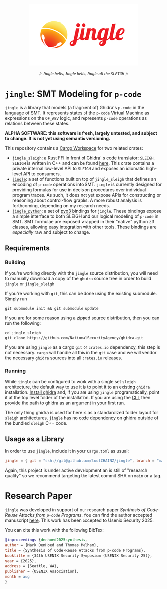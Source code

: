 <div align="center">

<img src="./jingle.svg" width="350"/>

🎶 <span style="font-style: italic; font-family: serif">Jingle bells, Jingle bells, Jingle all the `SLEIGH`</span> 🎶

</div>

# `jingle`: SMT Modeling for `p-code`
`jingle` is a library that models (a fragment of) Ghidra's `p-code` in the language of SMT. It represents states of
the `p-code` Virtual Machine as expressions on the `QF_ABV` logic, and represents `p-code` operations as relations
between these states.

**ALPHA SOFTWARE:  this software is fresh, largely untested, and subject to change. It is not yet using semantic versioning.**

This repository contains a [Cargo Workspace](https://doc.rust-lang.org/book/ch14-03-cargo-workspaces.html) for two
related crates:

* [`jingle_sleigh`](./jingle_sleigh): a Rust FFI in front of [Ghidra](https://github.com/NationalSecurityAgency/ghidra)'
  s
  code translator: `SLEIGH`. `SLEIGH` is written in C++ and can be
  found [here](https://github.com/NationalSecurityAgency/ghidra/tree/master/Ghidra/Features/Decompiler/src/decompile/cpp).
  This crate contains a private internal low-level API to `SLEIGH` and exposes an idiomatic high-level API to consumers.
* [`jingle`](./jingle): a set of functions built on top of `jingle_sleigh` that defines an encoding of `p-code` operations
  into SMT. `jingle` is currently
  designed for providing formulas for use in decision procedures over individual program traces. As such, it does not yet
  expose APIs for constructing or reasoning about control-flow graphs. A more robust analysis
  is forthcoming, depending on my research needs.
* [`jingle_python`](./jingle_python): a set of [pyo3](https://pyo3.rs) bindings for `jingle`. These bindings expose a 
  simple interface to both SLEIGH and our logical modeling of `p-code` in SMT. SMT formulae are exposed wrapped in
  their "native" python z3 classes, allowing easy integration with other tools. These bindings are _especially_ raw and
  subject to change.

## Requirements

### Building

If you're working directly with the `jingle` source distribution,
you will need to manually download a copy of the `ghidra` source tree
in order to build `jingle` or `jingle_sleigh`

If you're working with `git`, this can be done using the existing submodule.
Simply run

```shell
git submodule init && git submodule update
```

If you are for some reason using a zipped source distribution,
then you can run the following:

```shell
cd jingle_sleigh
git clone https://github.com/NationalSecurityAgency/ghidra.git
```

If you are using `jingle` as a cargo `git` or `crates.io` dependency,
this step is not necessary. `cargo` will handle all this in the `git` case
and we will vendor the necessary `ghidra` sources into all `crates.io` releases.

### Running

While `jingle` can be configured to work with a single set `sleigh` architecture,
the default way to use it is to point it to an existing `ghidra` installation.
[Install ghidra](https://ghidra-sre.org) and, if you are using `jingle` programatically,
point it at the top level folder of the installation. If you are using the [CLI](./jingle),
then provide the path to ghidra as an argument in your first run.

The only thing ghidra is used for here is as a standardized folder layout for `sleigh` architectures.
`jingle` has no code dependency on ghidra outside of the bundled `sleigh` C++ code.

## Usage as a Library

In order to use `jingle`, include it in your `Cargo.toml` as usual:

```toml
jingle = { git = "ssh://git@github.com/toolCHAINZ/jingle", branch = "main" }
```

Again, this project is under active development an is still of "research quality" so we recommend targeting 
the latest commit SHA on `main` or a tag.

# Research Paper

`jingle` was developed in support of our research paper _Synthesis of Code-Reuse Attacks from `p-code` Programs_.
You can find the author accepted manuscript [here](https://ora.ox.ac.uk/objects/uuid:906d32ca-407c-4cab-beab-b90200f81d65).
This work has been accepted to Usenix Security 2025.

You can cite this work with the following BibTex:

```bibtex
@inproceedings {denhoed2025synthesis,
author = {Mark DenHoed and Thomas Melham},
title = {Synthesis of Code-Reuse Attacks from p-code Programs},
booktitle = {34th USENIX Security Symposium (USENIX Security 25)},
year = {2025},
address = {Seattle, WA},
publisher = {USENIX Association},
month = aug
}
```